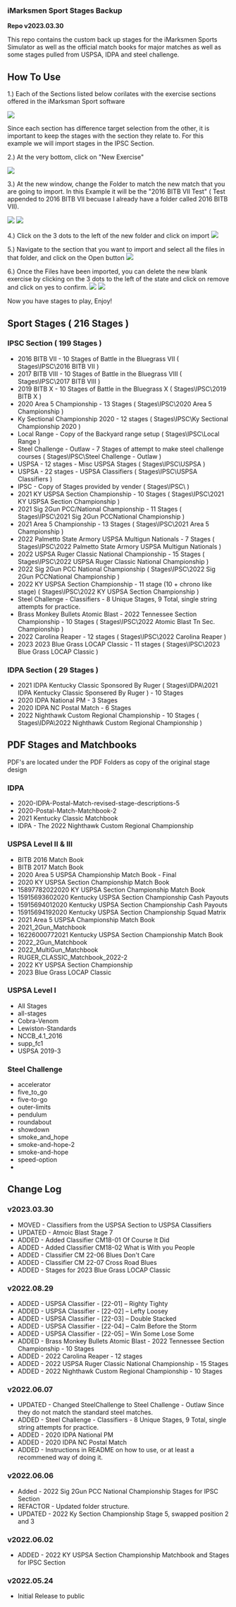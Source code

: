 ### iMarksmen Sport Stages Backup

**Repo v2023.03.30**

This repo contains the custom back up stages for the iMarksmen Sports Simulator as well as the official match books for major matches as well as some stages pulled from USPSA, IDPA and steel challenge.

## How To Use

1.)  Each of the Sections listed below corilates with the exercise sections offered in the iMarksman Sport software

![](images/ExerciseMode.PNG)

Since each section has difference target selection from the other, it is important to keep the stages with the section they relate to.
For this example we will import stages in the IPSC Section.

2.) At the very bottom, click on "New Exercise"

![](images/newExercise.PNG)

3.)  At the new window, change the Folder to match the new match that you are going to import.  In this Example it will be the "2016 BITB VII Test" ( Test appended to 2016 BITB VII becuase I already have a folder called 2016 BITB VII).

![](images/NewExerciseDefault.PNG)
![](images/ChangedExercise.PNG)

4.)  Click on the 3 dots to the left of the new folder and click on import
![](images/NewSrctionImport.PNG)

5.)  Navigate to the section that you want to import and select all the files in that folder, and click on the Open button
![](images/selectfiles.PNG)

6.)  Once the Files have been imported, you can delete the new blank exercise by clicking on the 3 dots to the left of the state and click on remove and click on yes to confirm.
![](images/DeleteNewExercise.PNG)
![](images/confirm.PNG)
 
Now you have stages to play, Enjoy!


## Sport Stages ( 216 Stages )

### IPSC Section ( 199 Stages )

* 2016 BITB VII - 10 Stages of Battle in the Bluegrass VII ( Stages\IPSC\2016 BITB VII )
* 2017 BITB VIII - 10 Stages of Battle in the Bluegrass VIII ( Stages\IPSC\2017 BITB VIII )
* 2019 BITB X - 10 Stages of Battle in the Bluegrass X ( Stages\IPSC\2019 BITB X )
* 2020 Area 5 Championship - 13 Stages ( Stages\IPSC\2020 Area 5 Championship )
* Ky Sectional Championship 2020 - 12 stages ( Stages\IPSC\Ky Sectional Championship 2020 )
* Local Range - Copy of the Backyard range setup ( Stages\IPSC\Local Range )
* Steel Challenge - Outlaw - 7 Stages of attempt to make steel challenge courses ( Stages\IPSC\Steel Challenge - Outlaw )
* USPSA - 12 stages  - Misc USPSA Stages ( Stages\IPSC\USPSA )
* USPSA - 22 stages  - USPSA Classifiers ( Stages\IPSC\USPSA Classifiers )
* IPSC - Copy of Stages provided by vender ( Stages\IPSC\ )
* 2021 KY USPSA Section Championship  - 10 Stages ( Stages\IPSC\2021 KY USPSA Section Championship )
* 2021 Sig 2Gun PCC/National Championship - 11 Stages ( Stages\IPSC\2021 Sig 2Gun PCCNational Championship )
* 2021 Area 5 Championship - 13 Stages ( Stages\IPSC\2021 Area 5 Championship )
* 2022 Palmetto State Armory USPSA Multigun Nationals - 7 Stages ( Stages\IPSC\2022 Palmetto State Armory USPSA Multigun Nationals )
* 2022 USPSA Ruger Classic National Championship - 15 Stages ( Stages\IPSC\2022 USPSA Ruger Classic National Championship )
* 2022 Sig 2Gun PCC National Championship  ( Stages\IPSC\2022 Sig 2Gun PCCNational Championship )
* 2022 KY USPSA Section Championship - 11 stage (10 + chrono like stage) ( Stages\IPSC\2022 KY USPSA Section Championship )
* Steel Challenge - Classifiers - 8 Unique Stages, 9 Total, single string attempts for practice.
* Brass Monkey Bullets Atomic Blast - 2022 Tennessee Section Championship - 10 Stages ( Stages\IPSC\2022 Atomic Blast Tn Sec. Championship )
* 2022 Carolina Reaper - 12 stages ( Stages\IPSC\2022 Carolina Reaper )
* 2023 2023 Blue Grass LOCAP Classic - 11 stages ( Stages\IPSC\2023 Blue Grass LOCAP Classic )

### IDPA Section ( 29 Stages )

* 2021 IDPA Kentucky Classic Sponsored By Ruger ( Stages\IDPA\2021 IDPA Kentucky Classic Sponsered By Ruger ) - 10 Stages
* 2020 IDPA National PM - 3 Stages
* 2020 IDPA NC Postal Match - 6 Stages
* 2022 Nighthawk Custom Regional Championship - 10 Stages ( Stages\IDPA\2022 Nighthawk Custom Regional Championship )

## PDF Stages and Matchbooks

PDF's are located under the PDF Folders as copy of the original stage design

### IDPA

* 2020-IDPA-Postal-Match-revised-stage-descriptions-5
* 2020-Postal-Match-Matchbook-2
* 2021 Kentucky Classic Matchbook
* IDPA - The 2022 Nighthawk Custom Regional Championship

### USPSA Level II & III
* BITB 2016 Match Book
* BITB 2017 Match Book
* 2020 Area 5 USPSA Championship Match Book - Final
* 2020 KY USPSA Section Championship Match Book
* 15897782022020 KY USPSA Section Championship Match Book
* 15915693602020 Kentucky USPSA Section Championship Cash Payouts
* 15915694012020 Kentucky USPSA Section Championship Cash Payouts
* 15915694192020 Kentucky USPSA Section Championship Squad Matrix
* 2021 Area 5 USPSA Championship Match Book
* 2021_2Gun_Matchbook
* 16226000772021 Kentucky USPSA Section Championship Match Book
* 2022_2Gun_Matchbook
* 2022_MultiGun_Matchbook
* RUGER_CLASSIC_Matchbook_2022-2
* 2022 KY USPSA Section Championship
* 2023 Blue Grass LOCAP Classic

### USPSA Level I
* All Stages
* all-stages
* Cobra-Venom
* Lewiston-Standards
* NCCB_4.1_2016
* supp_fc1
* USPSA 2019-3

### Steel Challenge
* accelerator
* five_to_go
* five-to-go
* outer-limits
* pendulum
* roundabout
* showdown
* smoke_and_hope
* smoke-and-hope-2
* smoke-and-hope
* speed-option
* 

## Change Log

### v2023.03.30

* MOVED - Classifiers from the USPSA Section to USPSA Classifiers
* UPDATED - Atmoic Blast Stage 7
* ADDED - Added Classifier CM18-01 Of Course It Did
* ADDED - Added Classifier CM18-02 What is With you People
* ADDED - Classifier CM 22-06 Blues Don't Care
* ADDED - Classifier CM 22-07 Cross Road Blues
* ADDED - Stages for 2023 Blue Grass LOCAP Classic

### v2022.08.29

* ADDED - USPSA Classifier - [22-01] – Righty Tighty
* ADDED - USPSA Classifier - [22-02] – Lefty Loosey
* ADDED - USPSA Classifier - [22-03] – Double Stacked
* ADDED - USPSA Classifier - [22-04] – Calm Before the Storm
* ADDED - USPSA Classifier - [22-05] – Win Some Lose Some
* ADDED - Brass Monkey Bullets Atomic Blast - 2022 Tennessee Section Championship - 10 Stages
* ADDED - 2022 Carolina Reaper - 12 stages 
* ADDED - 2022 USPSA Ruger Classic National Championship - 15 Stages
* ADDED - 2022 Nighthawk Custom Regional Championship - 10 Stages


### v2022.06.07

* UPDATED - Changed SteelChallenge to Steel Challenge - Outlaw Since they do not match the standard steel matches.
* ADDED - Steel Challenge - Classifiers - 8 Unique Stages, 9 Total, single string attempts for practice.
* ADDED - 2020 IDPA National PM
* ADDED - 2020 IDPA NC Postal Match
* ADDED - Instructions in README on how to use, or at least a recommened way of doing it.

### v2022.06.06

* Added - 2022 Sig 2Gun PCC National Championship Stages for IPSC Section
* REFACTOR - Updated folder structure.
* UPDATED - 2022 Ky Section Championship Stage 5, swapped position 2 and 3

### v2022.06.02

* ADDED - 2022 KY USPSA Section Championship Matchbook and Stages for IPSC Section

### v2022.05.24
* Initial Release to public

